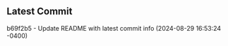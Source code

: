 
## Latest Commit
b69f2b5 - Update README with latest commit info (2024-08-29 16:53:24 -0400) <Yunxi-Zhou>
